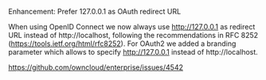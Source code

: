 Enhancement: Prefer 127.0.0.1 as OAuth redirect URL

When using OpenID Connect we now always use http://127.0.0.1
as redirect URL instead of http://localhost, following the recommendations in RFC 8252   (https://tools.ietf.org/html/rfc8252).
For OAuth2 we added a branding parameter which allows to specify http://127.0.0.1 instead
of http://localhost.

https://github.com/owncloud/enterprise/issues/4542
